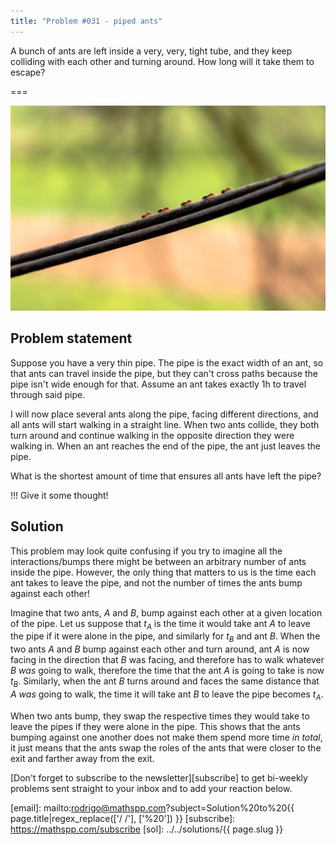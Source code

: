 ```yaml
---
title: "Problem #031 - piped ants"
---
```


A bunch of ants are left inside a very, very, tight tube,
and they keep colliding with each other and turning around.
How long will it take them to escape?

===

![](thumbnail.png "Photo by Lorenz Lippert on Unsplash.")


## Problem statement

Suppose you have a very thin pipe.
The pipe is the exact width of an ant, so that ants
can travel inside the pipe, but they can't cross paths because
the pipe isn't wide enough for that.
Assume an ant takes exactly 1h to travel through said pipe.

I will now place several ants along the pipe, facing different
directions, and all ants will start walking in a straight line.
When two ants collide, they both turn around and continue
walking in the opposite direction they were walking in.
When an ant reaches the end of the pipe, the ant just leaves the pipe.

What is the shortest amount of time that ensures all ants have left the pipe?

!!! Give it some thought!


## Solution

This problem may look quite confusing if you try to imagine all the interactions/bumps
there might be between an arbitrary number of ants inside the pipe.
However, the only thing that matters to us is the time each ant takes to leave the pipe,
and not the number of times the ants bump against each other!

Imagine that two ants, $A$ and $B$, bump against each other at a given location
of the pipe.
Let us suppose that $t_A$ is the time it would take ant $A$ to leave the pipe if it
were alone in the pipe, and similarly for $t_B$ and ant $B$.
When the two ants $A$ and $B$ bump against each other and turn around, ant $A$ is
now facing in the direction that $B$ was facing, and therefore has to walk whatever
$B$ _was_ going to walk, therefore the time that the ant $A$ is going to take is now $t_B$.
Similarly, when the ant $B$ turns around and faces the same distance that $A$ _was_
going to walk, the time it will take ant $B$ to leave the pipe becomes $t_A$.

When two ants bump, they swap the respective times they would take to leave the pipes
if they were alone in the pipe.
This shows that the ants bumping against one another does not make them spend more time
_in total_, it just means that the ants swap the roles of the ants that were closer to
the exit and farther away from the exit.


[Don't forget to subscribe to the newsletter][subscribe] to get bi-weekly
problems sent straight to your inbox and to add your reaction below.

[email]: mailto:rodrigo@mathspp.com?subject=Solution%20to%20{{ page.title|regex_replace(['/ /'], ['%20']) }}
[subscribe]: https://mathspp.com/subscribe
[sol]: ../../solutions/{{ page.slug }}

